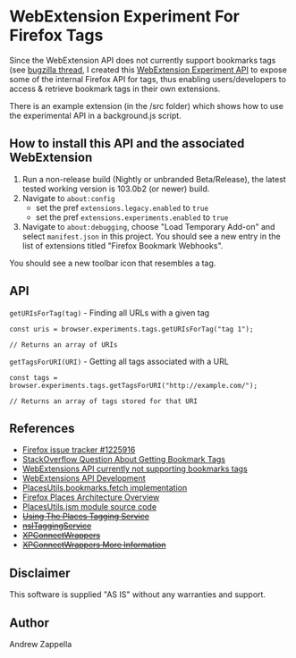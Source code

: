 
# WebExtension Experiment For Firefox Tags

Since the WebExtension API does not currently support bookmarks tags (see [bugzilla thread](https://bugzilla.mozilla.org/show_bug.cgi?id=1225916#c12), I created this [WebExtension Experiment API](https://firefox-source-docs.mozilla.org/toolkit/components/extensions/webextensions/index.html) to expose some of the internal Firefox API for tags, thus enabling users/developers to access & retrieve bookmark tags in their own extensions.

There is an example extension (in the /src folder) which shows how to use the experimental API in a background.js script.

## How to install this API and the associated WebExtension

1. Run a non-release build (Nightly or unbranded Beta/Release), the latest tested working version is 103.0b2 
   (or newer) build.
2. Navigate to `about:config` 
   - set the pref `extensions.legacy.enabled` to
   `true`
   - set the pref `extensions.experiments.enabled` to `true`
3.  Navigate to `about:debugging`, choose
   "Load Temporary Add-on" and select `manifest.json`
   in this project.  You should see a new entry in the list of
   extensions titled "Firefox Bookmark Webhooks".

You should see a new toolbar icon that resembles a tag.

## API

`getURIsForTag(tag)` - Finding all URLs with a given tag

```
const uris = browser.experiments.tags.getURIsForTag("tag 1");

// Returns an array of URIs
```

`getTagsForURI(URI)` - Getting all tags associated with a URL

```
const tags = browser.experiments.tags.getTagsForURI("http://example.com/");

// Returns an array of tags stored for that URI
```

## References

- [Firefox issue tracker #1225916](https://bugzilla.mozilla.org/show_bug.cgi?id=1225916#c12)
- [StackOverflow Question About Getting Bookmark Tags](https://stackoverflow.com/questions/42294207/get-bookmark-tags)
- [WebExtensions API currently not supporting bookmarks tags](https://discourse.mozilla.org/t/webextensions-api-currently-not-supporting-bookmarks-tags/22677)
- [WebExtensions API Development](https://firefox-source-docs.mozilla.org/toolkit/components/extensions/webextensions/index.html)
- [PlacesUtils.bookmarks.fetch implementation](https://searchfox.org/mozilla-central/source/toolkit/components/places/Bookmarks.jsm#1507)
- [Firefox Places Architecture Overview](https://firefox-source-docs.mozilla.org/browser/places/architecture-overview.html)
- [PlacesUtils.jsm module source code](https://searchfox.org/mozilla-central/source/toolkit/components/places/PlacesUtils.jsm)
- ~~[Using The Places Tagging Service](https://developer.mozilla.org/en-US/docs/Mozilla/Tech/Places/Using_the_Places_tagging_service)~~
- ~~[nsITaggingService](https://developer.mozilla.org/en-US/docs/Mozilla/Tech/XPCOM/Reference/Interface/nsITaggingService)~~
- ~~[XPConnectWrappers](https://developer.mozilla.org/en-US/docs/Mozilla/Tech/XPCOM/Language_bindings/XPConnect/XPConnect_wrappers)~~
- ~~[XPConnectWrappers More Information](http://mdn.beonex.com/en/XPConnect_wrappers.html)~~

## Disclaimer

This software is supplied "AS IS" without any warranties and support.

## Author

Andrew Zappella
